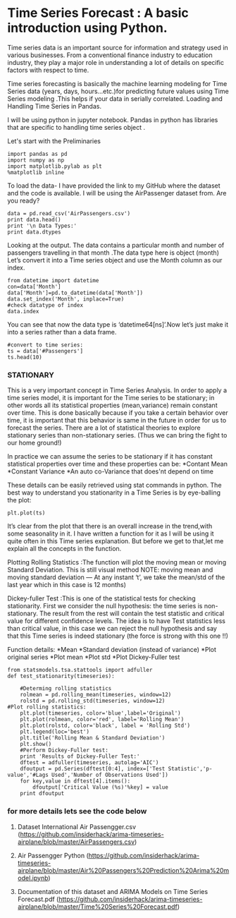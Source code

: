 # Time Series Forecast : A basic introduction using Python.

Time series data is an important source for information and strategy used in various businesses. From a conventional finance industry to education industry, they play a major role in understanding a lot of details on specific factors with respect to time.

Time series forecasting is basically the machine learning modeling for Time Series data (years, days, hours…etc.)for predicting future values using Time Series modeling .This helps if your data in serially correlated. Loading and Handling Time Series in Pandas.

I will be using python in jupyter notebook. Pandas in python has libraries that are specific to handling time series object .

Let's start with the Preliminaries
```
import pandas as pd
import numpy as np
import matplotlib.pylab as plt
%matplotlib inline
```
To load the data- I have provided the link to my GitHub where the dataset and the code is available. I will be using the AirPassenger dataset from. Are you ready?
```
data = pd.read_csv('AirPassengers.csv')
print data.head()
print '\n Data Types:'
print data.dtypes
```
Looking at the output. The data contains a particular month and number of passengers travelling in that month .The data type here is object (month) Let’s convert it into a Time series object and use the Month column as our index.

```
from datetime import datetime
con=data['Month']
data['Month']=pd.to_datetime(data['Month'])
data.set_index('Month', inplace=True)
#check datatype of index
data.index
```
You can see that now the data type is ‘datetime64[ns]’.Now let’s just make it into a series rather than a data frame.

```
#convert to time series:
ts = data['#Passengers']
ts.head(10)

```
### STATIONARY

This is a very important concept in Time Series Analysis. In order to apply a time series model, it is important for the Time series to be stationary; in other words all its statistical properties (mean,variance) remain constant over time. This is done basically because if you take a certain behavior over time, it is important that this behavior is same in the future in order for us to forecast the series. There are a lot of statistical theories to explore stationary series than non-stationary series. (Thus we can bring the fight to our home ground!)

In practice we can assume the series to be stationary if it has constant statistical properties over time and these properties can be:
*Contant Mean
*Constant Variance
*An auto co-Variance that does'nt depend on time

These details can be easily retrieved using stat commands in python.
The best way to understand you stationarity in a Time Series is by eye-balling the plot:
```
plt.plot(ts)
```
It’s clear from the plot that there is an overall increase in the trend,with some seasonality in it.
I have written a function for it as I will be using it quite often in this Time series explanation. But before we get to that,let me explain all the concepts in the function.

Plotting Rolling Statistics :The function will plot the moving mean or moving Standard Deviation. This is still visual method
NOTE: moving mean and moving standard deviation — At any instant ‘t’, we take the mean/std of the last year which in this case is 12 months)

Dickey-fuller Test :This is one of the statistical tests for checking stationarity. First we consider the null hypothesis: the time series is non- stationary. The result from the rest will contain the test statistic and critical value for different confidence levels. The idea is to have Test statistics less than critical value, in this case we can reject the null hypothesis and say that this Time series is indeed stationary (the force is strong with this one !!)

Function details:
*Mean
*Standard deviation (instead of variance)
*Plot original series
*Plot mean
*Plot std
*Plot Dickey-Fuller test
```
from statsmodels.tsa.stattools import adfuller
def test_stationarity(timeseries):
    
    #Determing rolling statistics
    rolmean = pd.rolling_mean(timeseries, window=12)
    rolstd = pd.rolling_std(timeseries, window=12)
#Plot rolling statistics:
    plt.plot(timeseries, color='blue',label='Original')
    plt.plot(rolmean, color='red', label='Rolling Mean')
    plt.plot(rolstd, color='black', label = 'Rolling Std')
    plt.legend(loc='best')
    plt.title('Rolling Mean & Standard Deviation')
    plt.show()
    #Perform Dickey-Fuller test:
    print 'Results of Dickey-Fuller Test:'
    dftest = adfuller(timeseries, autolag='AIC')
    dfoutput = pd.Series(dftest[0:4], index=['Test Statistic','p-value','#Lags Used','Number of Observations Used'])
    for key,value in dftest[4].items():
        dfoutput['Critical Value (%s)'%key] = value
    print dfoutput
```

### for more details lets see the code below


1. Dataset International Air Passengger.csv (https://github.com/insiderhack/arima-timeseries-airplane/blob/master/AirPassengers.csv)

2. Air Passengger Python (https://github.com/insiderhack/arima-timeseries-airplane/blob/master/Air%20Passengers%20Prediction%20Arima%20model.ipynb)

3. Documentation of this dataset and ARIMA Models on Time Series Forecast.pdf (https://github.com/insiderhack/arima-timeseries-airplane/blob/master/Time%20Series%20Forecast.pdf)
